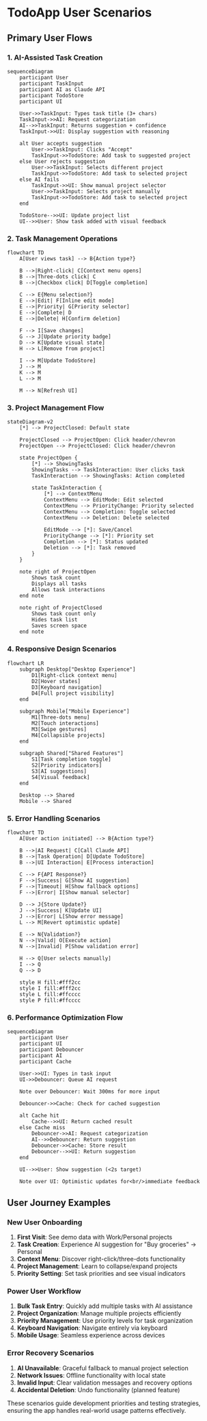 # TodoApp User Scenarios

## Primary User Flows

### 1. AI-Assisted Task Creation

```mermaid
sequenceDiagram
    participant User
    participant TaskInput
    participant AI as Claude API
    participant TodoStore
    participant UI

    User->>TaskInput: Types task title (3+ chars)
    TaskInput->>AI: Request categorization
    AI-->>TaskInput: Returns suggestion + confidence
    TaskInput->>UI: Display suggestion with reasoning

    alt User accepts suggestion
        User->>TaskInput: Clicks "Accept"
        TaskInput->>TodoStore: Add task to suggested project
    else User rejects suggestion
        User->>TaskInput: Selects different project
        TaskInput->>TodoStore: Add task to selected project
    else AI fails
        TaskInput->>UI: Show manual project selector
        User->>TaskInput: Selects project manually
        TaskInput->>TodoStore: Add task to selected project
    end

    TodoStore-->>UI: Update project list
    UI-->>User: Show task added with visual feedback
```

### 2. Task Management Operations

```mermaid
flowchart TD
    A[User views task] --> B{Action type?}

    B -->|Right-click| C[Context menu opens]
    B -->|Three-dots click| C
    B -->|Checkbox click| D[Toggle completion]

    C --> E{Menu selection?}
    E -->|Edit| F[Inline edit mode]
    E -->|Priority| G[Priority selector]
    E -->|Complete| D
    E -->|Delete| H[Confirm deletion]

    F --> I[Save changes]
    G --> J[Update priority badge]
    D --> K[Update visual state]
    H --> L[Remove from project]

    I --> M[Update TodoStore]
    J --> M
    K --> M
    L --> M

    M --> N[Refresh UI]
```

### 3. Project Management Flow

```mermaid
stateDiagram-v2
    [*] --> ProjectClosed: Default state

    ProjectClosed --> ProjectOpen: Click header/chevron
    ProjectOpen --> ProjectClosed: Click header/chevron

    state ProjectOpen {
        [*] --> ShowingTasks
        ShowingTasks --> TaskInteraction: User clicks task
        TaskInteraction --> ShowingTasks: Action completed

        state TaskInteraction {
            [*] --> ContextMenu
            ContextMenu --> EditMode: Edit selected
            ContextMenu --> PriorityChange: Priority selected
            ContextMenu --> Completion: Toggle selected
            ContextMenu --> Deletion: Delete selected

            EditMode --> [*]: Save/Cancel
            PriorityChange --> [*]: Priority set
            Completion --> [*]: Status updated
            Deletion --> [*]: Task removed
        }
    }

    note right of ProjectOpen
        Shows task count
        Displays all tasks
        Allows task interactions
    end note

    note right of ProjectClosed
        Shows task count only
        Hides task list
        Saves screen space
    end note
```

### 4. Responsive Design Scenarios

```mermaid
flowchart LR
    subgraph Desktop["Desktop Experience"]
        D1[Right-click context menu]
        D2[Hover states]
        D3[Keyboard navigation]
        D4[Full project visibility]
    end

    subgraph Mobile["Mobile Experience"]
        M1[Three-dots menu]
        M2[Touch interactions]
        M3[Swipe gestures]
        M4[Collapsible projects]
    end

    subgraph Shared["Shared Features"]
        S1[Task completion toggle]
        S2[Priority indicators]
        S3[AI suggestions]
        S4[Visual feedback]
    end

    Desktop --> Shared
    Mobile --> Shared
```

### 5. Error Handling Scenarios

```mermaid
flowchart TD
    A[User action initiated] --> B{Action type?}

    B -->|AI Request| C[Call Claude API]
    B -->|Task Operation| D[Update TodoStore]
    B -->|UI Interaction| E[Process interaction]

    C --> F{API Response?}
    F -->|Success| G[Show AI suggestion]
    F -->|Timeout| H[Show fallback options]
    F -->|Error| I[Show manual selector]

    D --> J{Store Update?}
    J -->|Success| K[Update UI]
    J -->|Error| L[Show error message]
    L --> M[Revert optimistic update]

    E --> N{Validation?}
    N -->|Valid| O[Execute action]
    N -->|Invalid| P[Show validation error]

    H --> Q[User selects manually]
    I --> Q
    Q --> D

    style H fill:#fff2cc
    style I fill:#fff2cc
    style L fill:#ffcccc
    style P fill:#ffcccc
```

### 6. Performance Optimization Flow

```mermaid
sequenceDiagram
    participant User
    participant UI
    participant Debouncer
    participant AI
    participant Cache

    User->>UI: Types in task input
    UI->>Debouncer: Queue AI request

    Note over Debouncer: Wait 300ms for more input

    Debouncer->>Cache: Check for cached suggestion

    alt Cache hit
        Cache-->>UI: Return cached result
    else Cache miss
        Debouncer->>AI: Request categorization
        AI-->>Debouncer: Return suggestion
        Debouncer->>Cache: Store result
        Debouncer-->>UI: Return suggestion
    end

    UI-->>User: Show suggestion (<2s target)

    Note over UI: Optimistic updates for<br/>immediate feedback
```

## User Journey Examples

### New User Onboarding

1. **First Visit**: See demo data with Work/Personal projects
2. **Task Creation**: Experience AI suggestion for "Buy groceries" → Personal
3. **Context Menu**: Discover right-click/three-dots functionality
4. **Project Management**: Learn to collapse/expand projects
5. **Priority Setting**: Set task priorities and see visual indicators

### Power User Workflow

1. **Bulk Task Entry**: Quickly add multiple tasks with AI assistance
2. **Project Organization**: Manage multiple projects efficiently
3. **Priority Management**: Use priority levels for task organization
4. **Keyboard Navigation**: Navigate entirely via keyboard
5. **Mobile Usage**: Seamless experience across devices

### Error Recovery Scenarios

1. **AI Unavailable**: Graceful fallback to manual project selection
2. **Network Issues**: Offline functionality with local state
3. **Invalid Input**: Clear validation messages and recovery options
4. **Accidental Deletion**: Undo functionality (planned feature)

These scenarios guide development priorities and testing strategies, ensuring the app handles real-world usage patterns effectively.
